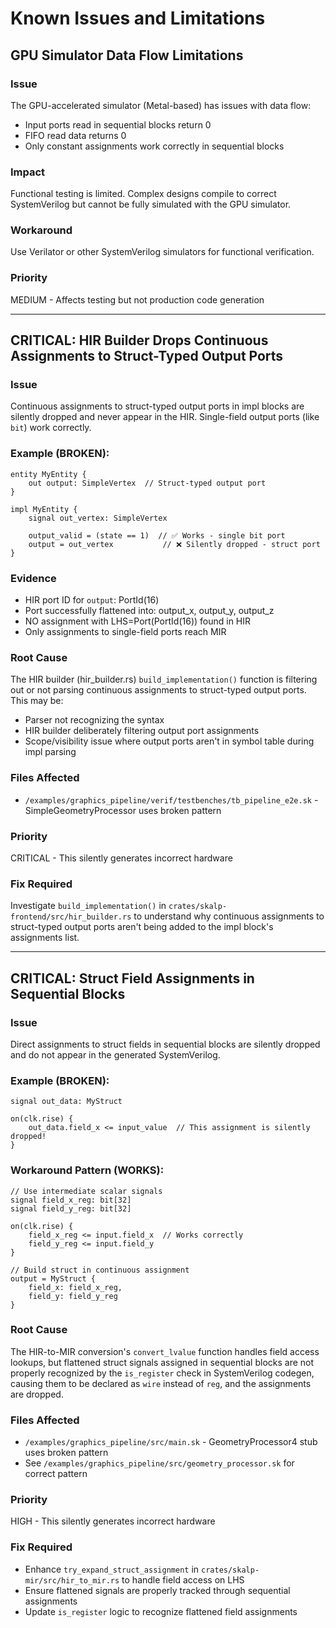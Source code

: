 # Known Issues and Limitations

## GPU Simulator Data Flow Limitations

### Issue
The GPU-accelerated simulator (Metal-based) has issues with data flow:
- Input ports read in sequential blocks return 0
- FIFO read data returns 0
- Only constant assignments work correctly in sequential blocks

### Impact
Functional testing is limited. Complex designs compile to correct SystemVerilog but cannot be fully simulated with the GPU simulator.

### Workaround
Use Verilator or other SystemVerilog simulators for functional verification.

### Priority
MEDIUM - Affects testing but not production code generation

---

## CRITICAL: HIR Builder Drops Continuous Assignments to Struct-Typed Output Ports

### Issue
Continuous assignments to struct-typed output ports in impl blocks are silently dropped and never appear in the HIR. Single-field output ports (like `bit`) work correctly.

### Example (BROKEN):
```skalp
entity MyEntity {
    out output: SimpleVertex  // Struct-typed output port
}

impl MyEntity {
    signal out_vertex: SimpleVertex

    output_valid = (state == 1)  // ✅ Works - single bit port
    output = out_vertex           // ❌ Silently dropped - struct port
}
```

### Evidence
- HIR port ID for `output`: PortId(16)
- Port successfully flattened into: output_x, output_y, output_z
- NO assignment with LHS=Port(PortId(16)) found in HIR
- Only assignments to single-field ports reach MIR

### Root Cause
The HIR builder (hir_builder.rs) `build_implementation()` function is filtering out or not parsing continuous assignments to struct-typed output ports. This may be:
- Parser not recognizing the syntax
- HIR builder deliberately filtering output port assignments
- Scope/visibility issue where output ports aren't in symbol table during impl parsing

### Files Affected
- `/examples/graphics_pipeline/verif/testbenches/tb_pipeline_e2e.sk` - SimpleGeometryProcessor uses broken pattern

### Priority
CRITICAL - This silently generates incorrect hardware

### Fix Required
Investigate `build_implementation()` in `crates/skalp-frontend/src/hir_builder.rs` to understand why continuous assignments to struct-typed output ports aren't being added to the impl block's assignments list.

---

## CRITICAL: Struct Field Assignments in Sequential Blocks

### Issue
Direct assignments to struct fields in sequential blocks are silently dropped and do not appear in the generated SystemVerilog.

### Example (BROKEN):
```skalp
signal out_data: MyStruct

on(clk.rise) {
    out_data.field_x <= input_value  // This assignment is silently dropped!
}
```

### Workaround Pattern (WORKS):
```skalp
// Use intermediate scalar signals
signal field_x_reg: bit[32]
signal field_y_reg: bit[32]

on(clk.rise) {
    field_x_reg <= input.field_x  // Works correctly
    field_y_reg <= input.field_y
}

// Build struct in continuous assignment
output = MyStruct {
    field_x: field_x_reg,
    field_y: field_y_reg
}
```

### Root Cause
The HIR-to-MIR conversion's `convert_lvalue` function handles field access lookups, but flattened struct signals assigned in sequential blocks are not properly recognized by the `is_register` check in SystemVerilog codegen, causing them to be declared as `wire` instead of `reg`, and the assignments are dropped.

### Files Affected
- `/examples/graphics_pipeline/src/main.sk` - GeometryProcessor4 stub uses broken pattern
- See `/examples/graphics_pipeline/src/geometry_processor.sk` for correct pattern

### Priority
HIGH - This silently generates incorrect hardware

### Fix Required
- Enhance `try_expand_struct_assignment` in `crates/skalp-mir/src/hir_to_mir.rs` to handle field access on LHS
- Ensure flattened signals are properly tracked through sequential assignments
- Update `is_register` logic to recognize flattened field assignments
